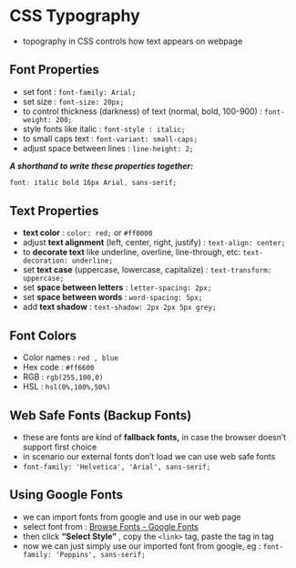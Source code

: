 # CSS Typography

- topography in CSS controls how text appears on webpage

## Font Properties

- set font  : `font-family: Arial;`
- set size : `font-size: 20px;`
- to control thickness (darkness) of text (normal, bold, 100-900) : `font-weight: 200;`
- style fonts  like italic : `font-style : italic;`
- to small caps text : `font-variant: small-caps;`
- adjust space between lines : `line-height: 2;`

***A shorthand to write these properties together:***

```css
font: italic bold 16px Arial, sans-serif;
```

## Text Properties

- **text color** : `color: red;` or `#ff0000`
- adjust **text alignment** (left, center, right, justify) : `text-align: center;`
- to **decorate text** like underline, overline, line-through, etc: `text-decoration: underline;`
- set **text case** (uppercase, lowercase, capitalize) : `text-transform: uppercase;`
- set **space between letters** : `letter-spacing: 2px;`
- set **space between words** : `word-spacing: 5px;`
- add **text shadow** : `text-shadow: 2px 2px 5px grey;`

## Font Colors

- Color names : `red , blue`
- Hex code : `#ff6600`
- RGB : `rgb(255,100,0)`
- HSL : `hsl(0%,100%,50%)`

## Web Safe Fonts (Backup Fonts)

- these are fonts are kind of **fallback fonts,** in case the browser doesn’t support first choice
- in scenario our external fonts don’t load we can use web safe fonts
- `font-family: 'Helvetica', 'Arial', sans-serif;`

## Using Google Fonts

- we can import fonts from google and use in our web page
- select font from : [Browse Fonts - Google Fonts](https://fonts.google.com/)
- then click **“Select Style”** , copy the `<link>` tag, paste the tag in <head> tag
- now we can just simply use our imported font from google, eg : `font-family: 'Poppins', sans-serif;`